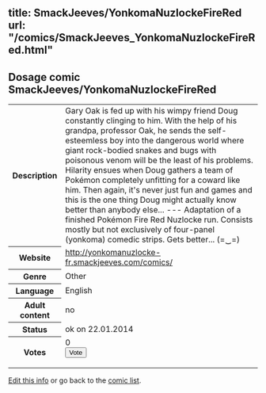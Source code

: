title: SmackJeeves/YonkomaNuzlockeFireRed
url: "/comics/SmackJeeves_YonkomaNuzlockeFireRed.html"
---
Dosage comic SmackJeeves/YonkomaNuzlockeFireRed
-----------------------------------------

<p id="msg"></p>
<script type="text/javascript">
if (window.location.search === '?edit_info_mail=sent_ok') {
  var elem = document.getElementById("msg");
  elem.innerHTML = 'Edited information sucessfully sent for review, which is usually done daily. Thanks!';
  elem.className = 'ok';
}
</script>
<table class="comicinfo">
<tr>
<th>Description</th><td>Gary Oak is fed up with his wimpy friend Doug constantly clinging to him. With the help of his grandpa, professor Oak, he sends the self-esteemless boy into the dangerous world where giant rock-bodied snakes and bugs with poisonous venom will be the least of his problems. Hilarity ensues when Doug gathers a team of Pokémon completely unfitting for a coward like him. Then again, it's never just fun and games and this is the one thing Doug might actually know better than anybody else... --- Adaptation of a finished Pokémon Fire Red Nuzlocke run. Consists mostly but not exclusively of four-panel (yonkoma) comedic strips. Gets better... (=‿=)</td>
</tr>
<tr>
<th>Website</th><td><a href="http://yonkomanuzlocke-fr.smackjeeves.com/comics/">http://yonkomanuzlocke-fr.smackjeeves.com/comics/</a></td>
</tr>
<tr>
<th>Genre</th><td>Other</td>
</tr>
<tr>
<th>Language</th><td>English</td>
</tr>
<tr>
<th>Adult content</th><td>no</td>
</tr>
<tr>
<th>Status</th><td>ok on 22.01.2014</td>
</tr>
<tr>
<th>Votes</th><td>0
<form action="http://gaecounter.appspot.com/count/" method="POST">
<input name="name" type="hidden" value="SmackJeeves_YonkomaNuzlockeFireRed"/>
<input name="uid" type="hidden" id="voteuid" value=""/>
<input type="submit" value="Vote"/>
</form>
</td>
</tr>
</table>
<script type="text/javascript">
var ua = navigator.userAgent;
document.getElementById("voteuid").value = ua.replace(/[^a-zA-Z0-9\._:]/g , "_");;
</script>

[Edit this info](SmackJeeves_YonkomaNuzlockeFireRed_edit.html) or go back to the [comic list](../comic-index.html).
